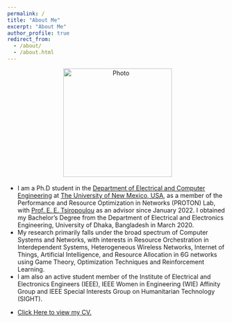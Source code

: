 ```yaml
---
permalink: /
title: "About Me"
excerpt: "About Me"
author_profile: true
redirect_from: 
  - /about/
  - /about.html
---
```

<p align="center"> &nbsp;<img src="https://geofragkos.github.io/files/unm-ece-logo.png" alt="Photo" style="width: 250px;"></p>

- I am a Ph.D student in the <a href="http://www.ece.unm.edu" target="_blank">Department of Electrical and Computer Engineering</a> at <a href="http://www.unm.edu" target="_blank">The University of New Mexico, USA</a>, as a member of the Performance and Resource Optimization in Networks (PROTON) Lab, with <a href="http://ece-research.unm.edu/tsiropoulou/index.html" target="_blank">Prof. E. E. Tsiropoulou</a> as an advisor since January 2022. I obtained my Bachelor’s Degree from the Department of Electrical and Electronics Engineering, University of Dhaka, Bangladesh in March 2020.
- My research primarily falls under the broad spectrum of Computer Systems and Networks, with interests in Resource Orchestration in Interdependent Systems, Heterogeneous Wireless Networks, Internet of Things, Artificial Intelligence, and Resource Allocation in 6G networks using Game Theory, Optimization Techniques and Reinforcement Learning.
- I am also an active student member of the Institute of Electrical and Electronics Engineers (IEEE), IEEE Women in Engineering (WIE) Affinity Group and IEEE Special Interests Group on Humanitarian Technology (SIGHT).
- <p><a href="https://sadman-siraj.github.io/files/CVMDSADMANSIRAJ.pdf" target="_blank">Click Here to view my CV.</a></p>
